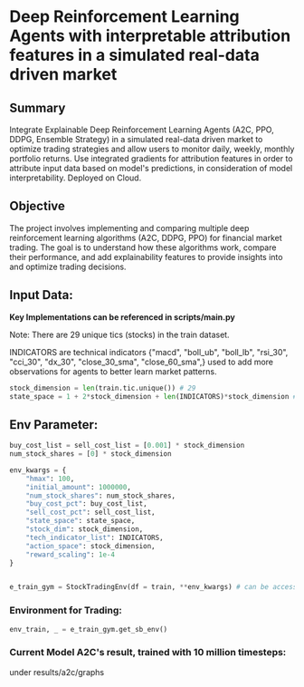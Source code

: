 # Deep Reinforcement Learning Agents with interpretable attribution features in a simulated real-data driven market

## Summary
Integrate Explainable Deep Reinforcement Learning Agents (A2C, PPO, DDPG, Ensemble Strategy) in a simulated real-data driven market to optimize trading strategies and allow users to monitor daily, weekly, monthly portfolio returns. 
Use integrated gradients for attribution features in order to attribute input data based on model's predictions, in consideration of model interpretability. 
Deployed on Cloud.

## Objective
The project involves implementing and comparing multiple deep reinforcement learning algorithms (A2C, DDPG, PPO) for financial market trading. The goal is to understand how these algorithms work, compare their performance, and add explainability features to provide insights into and optimize trading decisions.

## Input Data:
**Key Implementations can be referenced in scripts/main.py**

Note: There are 29 unique tics (stocks) in the train dataset.

INDICATORS are technical indicators {"macd",
    "boll_ub",
    "boll_lb",
    "rsi_30",
    "cci_30",
    "dx_30",
    "close_30_sma",
    "close_60_sma",}
used to add more observations for agents to better learn market patterns.

```python
stock_dimension = len(train.tic.unique()) # 29
state_space = 1 + 2*stock_dimension + len(INDICATORS)*stock_dimension # 291
```
## Env Parameter:
```python
buy_cost_list = sell_cost_list = [0.001] * stock_dimension
num_stock_shares = [0] * stock_dimension

env_kwargs = {
    "hmax": 100,
    "initial_amount": 1000000,
    "num_stock_shares": num_stock_shares,
    "buy_cost_pct": buy_cost_list,
    "sell_cost_pct": sell_cost_list,
    "state_space": state_space,
    "stock_dim": stock_dimension,
    "tech_indicator_list": INDICATORS,
    "action_space": stock_dimension,
    "reward_scaling": 1e-4
}


e_train_gym = StockTradingEnv(df = train, **env_kwargs) # can be accessed at env_stock_trading/env_stocktrading.py
```
### Environment for Trading:
```python
env_train, _ = e_train_gym.get_sb_env()
```

### Current Model A2C's result, trained with 10 million timesteps:

under results/a2c/graphs


